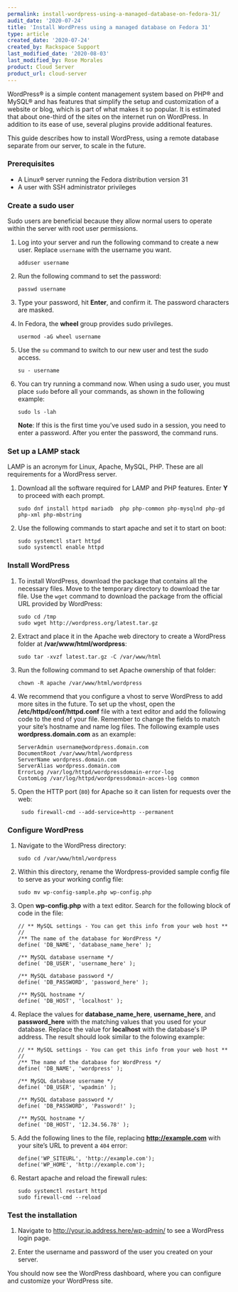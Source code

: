 ```yaml
---
permalink: install-wordpress-using-a-managed-database-on-fedora-31/
audit_date: '2020-07-24'
title: 'Install WordPress using a managed database on Fedora 31'
type: article
created_date: '2020-07-24'
created_by: Rackspace Support
last_modified_date: '2020-08-03'
last_modified_by: Rose Morales
product: Cloud Server
product_url: cloud-server
---
```


WordPress&reg; is a simple content management system based on PHP&reg; and MySQL&reg; and has features that simplify the setup and customization of a website or blog, which is part of what makes it so popular. It is estimated that about one-third of the sites on the internet run on WordPress. In addition to its ease of use, several plugins provide additional features.


This guide describes how to install WordPress, using a remote database separate from our server, to scale in the future.

### Prerequisites

- A Linux&reg; server running the Fedora distribution version 31
- A user with SSH administrator privileges

### Create a sudo user


Sudo users are beneficial because they allow normal users to operate within the server with root user permissions.

1. Log into your server and run the following command to create a new user. Replace `username` with the username you want.

       adduser username

2. Run the following command to set the password:

       passwd username

3. Type your password, hit **Enter**, and confirm it. The password characters are masked.

4. In Fedora, the **wheel** group provides sudo privileges.

       usermod -aG wheel username

5. Use the `su` command to switch to our new user and test the sudo access.

       su - username

6. You can try running a command now. When using a sudo user, you must place `sudo` before all your commands, as shown in the following example:
 
       sudo ls -lah

    **Note**: If this is the first time you’ve used sudo in a session, you need to enter a password. After you enter the password,
    the command runs.

### Set up a LAMP stack

LAMP is an acronym for Linux, Apache, MySQL, PHP. These are all requirements for a WordPress server.

1. Download all the software required for LAMP and PHP features. Enter **Y** to proceed with each prompt.

       sudo dnf install httpd mariadb  php php-common php-mysqlnd php-gd php-xml php-mbstring

2. Use the following commands to start apache and set it to start on boot:

       sudo systemctl start httpd
       sudo systemctl enable httpd

### Install WordPress

1. To install WordPress, download the package that contains all the necessary files. Move to the temporary directory
   to download the tar file. Use the `wget` command to download the package from the official URL provided by WordPress:

       sudo cd /tmp
       sudo wget http://wordpress.org/latest.tar.gz

2. Extract and place it in the Apache web directory to create a WordPress folder at **/var/www/html/wordpress**:

       sudo tar -xvzf latest.tar.gz -C /var/www/html

3.  Run the following command to set Apache ownership of that folder:

        chown -R apache /var/www/html/wordpress

4. We recommend that you configure a vhost to serve WordPress to add more sites in the future. To set up the vhost,
   open the **/etc/httpd/conf/httpd.conf** file with a text editor and add the following code to the end of your file.
   Remember to change the fields to match your site’s hostname and name log files. The following example uses 
   **wordpress.domain.com** as an example:

       ServerAdmin username@wordpress.domain.com
       DocumentRoot /var/www/html/wordpress
       ServerName wordpress.domain.com
       ServerAlias wordpress.domain.com
       ErrorLog /var/log/httpd/wordpressdomain-error-log
       CustomLog /var/log/httpd/wordpressdomain-acces-log common

5. Open the HTTP port (`80`) for Apache so it can listen for requests over the web:

        sudo firewall-cmd --add-service=http --permanent

### Configure WordPress

1. Navigate to the WordPress directory:

       sudo cd /var/www/html/wordpress

2. Within this directory, rename the Wordpress-provided sample config file to serve as your working config file:

       sudo mv wp-config-sample.php wp-config.php

3. Open **wp-config.php** with a text editor. Search for the following block of code in the file:

       // ** MySQL settings - You can get this info from your web host ** //
       /** The name of the database for WordPress */
       define( 'DB_NAME', 'database_name_here' );
  
       /** MySQL database username */
       define( 'DB_USER', 'username_here' );

       /** MySQL database password */
       define( 'DB_PASSWORD', 'password_here' );

       /** MySQL hostname */
       define( 'DB_HOST', 'localhost' );

4. Replace the values for **database_name_here**, **username_here**, and **password_here** with the matching values
   that you used for your database. Replace the value for **localhost** with the database's IP address. The result
   should look similar to the folowing example:

       // ** MySQL settings - You can get this info from your web host ** //
       /** The name of the database for WordPress */
       define( 'DB_NAME', 'wordpress' );

       /** MySQL database username */
       define( 'DB_USER', 'wpadmin' );

       /** MySQL database password */
       define( 'DB_PASSWORD', 'Password!' );

       /** MySQL hostname */
       define( 'DB_HOST', '12.34.56.78' );

5. Add the following lines to the file, replacing **http://example.com** with your site’s URL to prevent a `404` error:

       define('WP_SITEURL', 'http://example.com');
       define('WP_HOME', 'http://example.com');

6. Restart apache and reload the firewall rules:

       sudo systemctl restart httpd
       sudo firewall-cmd --reload

### Test the installation

1. Navigate to http://your.ip.address.here/wp-admin/ to see a WordPress login page.

2. Enter the username and password of the user you created on your server. 

You should now see the WordPress dashboard, where you can configure and customize your WordPress site.
